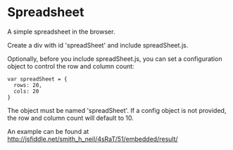 Spreadsheet
===========

A simple spreadsheet in the browser.

Create a div with id 'spreadSheet' and include spreadSheet.js.

Optionally, before you include spreadSheet.js, you can set a configuration object to control the row and column count:

    var spreadSheet = {
      rows: 20,
      cols: 20
    }

The object must be named 'spreadSheet'. If a config object is not provided, the row and column count will default to 10.

An example can be found at http://jsfiddle.net/smith_h_neil/4sRaT/51/embedded/result/
